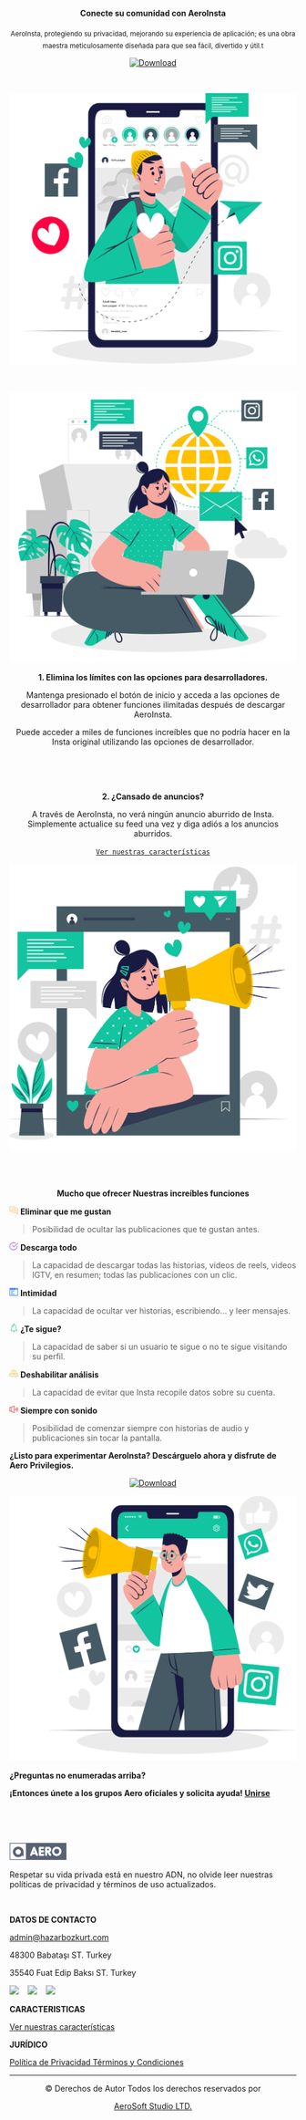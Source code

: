 <div align="center">

**Conecte su comunidad con AeroInsta**

<sub>AeroInsta, protegiendo su privacidad, mejorando su experiencia de aplicación; es una obra maestra meticulosamente diseñada para que sea fácil, divertido y útil.t</sub>

[![Download](https://img.shields.io/badge/Descargar-AeroInsta%20-green?color=%233DDC84&logo=android&logoColor=%23fff&style=for-the-badge)](https://aeroinsta.com/download-insta-aero/?lang=es)

<br>

[![@ikx7a](https://github.com/AeroInstagram/.github/blob/main/assets/images-hero_img.png)](https://github.com/AeroInstagram)

<br>

[![@ikx7a](https://github.com/AeroInstagram/.github/blob/main/assets/images-testimonial2.png)](https://github.com/AeroInstagram)

**1. Elimina los límites con las opciones para desarrolladores.**

Mantenga presionado el botón de inicio y acceda a las opciones de desarrollador para obtener funciones ilimitadas después de descargar AeroInsta.

Puede acceder a miles de funciones increíbles que no podría hacer en la Insta original utilizando las opciones de desarrollador.

<br><br><br>

**2. ¿Cansado de anuncios?**

A través de AeroInsta, no verá ningún anuncio aburrido de Insta. Simplemente actualice su feed una vez y diga adiós a los anuncios aburridos.

<a href="https://github.com/AeroInstagram/.github/tree/main/Español/features"> `Ver nuestras características` </a>

[![@ikx7a](https://github.com/AeroInstagram/.github/blob/main/assets/images-video.png)](https://github.com/AeroInstagram)

<br><br>

**Mucho que ofrecer Nuestras increíbles funciones**

</div>

[<img src="https://github.com/AeroInstagram/.github/blob/main/assets/images-consultancy.png" width="15px" height="auto">](https://github.com/AeroInstagram) **Eliminar que me gustan**
> Posibilidad de ocultar las publicaciones que te gustan antes.

[<img src="https://github.com/AeroInstagram/.github/blob/main/assets/images-solutions.png" width="15px" height="auto">](https://github.com/AeroInstagram) **Descarga todo**
> La capacidad de descargar todas las historias, videos de reels, videos IGTV, en resumen; todas las publicaciones con un clic.

[<img src="https://github.com/AeroInstagram/.github/blob/main/assets/images-simple.png" width="15px" height="auto">](https://github.com/AeroInstagram) **Intimidad**
> La capacidad de ocultar ver historias, escribiendo... y leer mensajes.

[<img src="https://github.com/AeroInstagram/.github/blob/main/assets/images-deadline.png" width="15px" height="auto">](https://github.com/AeroInstagram) **¿Te sigue?**
> La capacidad de saber si un usuario te sigue o no te sigue visitando su perfil.

[<img src="https://github.com/AeroInstagram/.github/blob/main/assets/images-flexible.png" width="15px" height="auto">](https://github.com/AeroInstagram) **Deshabilitar análisis**
> La capacidad de evitar que Insta recopile datos sobre su cuenta.

[<img src="https://github.com/AeroInstagram/.github/blob/main/assets/images-data.png" width="15px" height="auto">](https://github.com/AeroInstagram) **Siempre con sonido**
> Posibilidad de comenzar siempre con historias de audio y publicaciones sin tocar la pantalla.

**¿Listo para experimentar AeroInsta?
Descárguelo ahora y disfrute de Aero Privilegios.**

<div align="center">

[![Download](https://img.shields.io/badge/Descargar-Ahora%20-green?color=%233DDC84&logo=android&logoColor=%23fff&style=for-the-badge)](https://aeroinsta.com/download-insta-aero/?lang=es)

[![@ikx7a](https://github.com/AeroInstagram/.github/blob/main/assets/images-faq.png)](https://github.com/AeroInstagram)

</div>

**¿Preguntas no enumeradas arriba?**

**¡Entonces únete a los grupos Aero oficiales y solicita ayuda! [Unirse]()**

<br><br><br>

[<img src="https://github.com/AeroInstagram/.github/blob/main/assets/wp_aero_logo_dark.png" width="100px" height="auto">](https://github.com/AeroInstagram)

Respetar su vida privada está en nuestro ADN, no olvide leer nuestras políticas de privacidad y términos de uso actualizados.

<br>

**DATOS DE CONTACTO**

admin@hazarbozkurt.com

48300
Babataşı ST. Turkey

35540
Fuat Edip Baksı ST. Turkey

[<img src="https://img.icons8.com/ios-glyphs/500/null/twitter--v1.png" width="40px" height="auto"/>](https://twitter.com/aeromods_app) &#8287;&#8287; [<img src="https://img.icons8.com/material-outlined/500/null/instagram-new--v1.png" width="40px" height="auto"/>](https://www.instagram.com/bozkurt.hazarr) &#8287;&#8287; [<img src="https://img.icons8.com/ios-glyphs/500/null/facebook-new.png" width="40px" height="auto"/>](https://www.facebook.com/decoder.designer)

**CARACTERISTICAS**

<a href="https://github.com/AeroInstagram/.github/tree/main/features">Ver nuestras características </a>

**JURÍDICO**

<a href="https://github.com/AeroInstagram/.github/tree/main/Privacy%20Policy"> Política de Privacidad Términos y Condiciones </a>

<hr><div align="center">

© Derechos de Autor Todos los derechos reservados por 

[AeroSoft Studio LTD.](https://hazarbozkurt.com/)

</div>
















